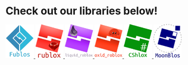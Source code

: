 # **Check out our libraries below!**

<a href="https://github.com/roblox-api-wrappers/fublos">
    <img src="https://raw.githubusercontent.com/roblox-api-wrappers/.github/main/res/fublos_logo.png" width="15%" height="15%">
</a>

<a href="https://github.com/roblox-api-wrappers/rublox">
    <img src="https://raw.githubusercontent.com/roblox-api-wrappers/.github/main/res/rublox_logo.png" width="15%" height="15%">
</a>

<a href="https://github.com/roblox-api-wrappers/liquid_roblox">
    <img src="https://raw.githubusercontent.com/roblox-api-wrappers/.github/main/res/liquid_roblox_logo.png" width="15%" height="15%">
</a>

<a href="https://github.com/roblox-api-wrappers/oxid_roblox">
    <img src="https://raw.githubusercontent.com/roblox-api-wrappers/.github/main/res/oxid_roblox_logo.png" width="15%" height="15%" >
</a>

<a href="https://github.com/roblox-api-wrappers/CShlox">
    <img src="https://raw.githubusercontent.com/roblox-api-wrappers/.github/main/res/cshlox_logo.png" width="15%" height="15%">
</a>

<a href="https://github.com/roblox-api-wrappers/MoonBlos">
    <img src="https://raw.githubusercontent.com/roblox-api-wrappers/.github/main/res/moonblos_logo.png" width="15%" height="15%">
</a>
